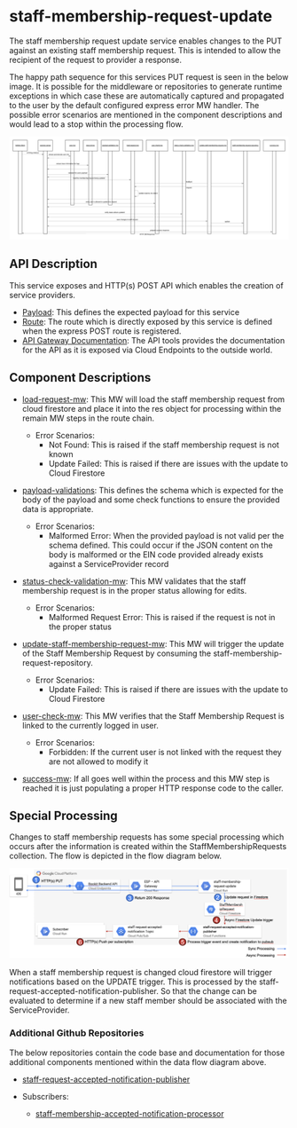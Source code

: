 # staff-membership-request-update

The staff membership request update service enables changes to the PUT against an existing staff membership request. This is intended to allow the recipient of the request to provider a response.

The happy path sequence for this services PUT request is seen in the below image. It is possible for the middleware or repositories to generate runtime exceptions in which case these are automatically captured and propagated to the user by the default configured express error MW handler. The possible error scenarios are mentioned in the component descriptions and would lead to a stop within the processing flow.

[![staff-membership-request-update-sequence](../../../docs/images/staff-membership-request-update-sequence.png)](../../../docs/images/staff-membership-request-update-sequence.png)

## API Description

This service exposes and HTTP(s) POST API which enables the creation of service providers.

- [Payload](./src/payload-validations.js): This defines the expected payload for this service
- [Route](./src/index.js): The route which is directly exposed by this service is defined when the express POST route is registered.
- [API Gateway Documentation](https://endpointsportal.bookit-app-260021.cloud.goog/docs/esp-fjwomrdjca-ue.a.run.app/0/routes/staffMembershipRequest/%7BrequestId%7D/patch): The API tools provides the documentation for the API as it is exposed via Cloud Endpoints to the outside world. 

## Component Descriptions

- [load-request-mw](./src/load-request-mw.js): This MW will load the staff membership request from cloud firestore and place it into the res object for processing within the remain MW steps in the route chain.

  - Error Scenarios:
    - Not Found: This is raised if the staff membership request is not known
    - Update Failed: This is raised if there are issues with the update to Cloud Firestore

- [payload-validations](./src/payload-validations.js): This defines the schema which is expected for the body of the payload and some check functions to ensure the provided data is appropriate.

  - Error Scenarios:
    - Malformed Error: When the provided payload is not valid per the schema defined. This could occur if the JSON content on the body is malformed or the EIN code provided already exists against a ServiceProvider record

- [status-check-validation-mw](./src/status-check-validation-mw.js): This MW validates that the staff membership request is in the proper status allowing for edits.

  - Error Scenarios:
    - Malformed Request Error: This is raised if the request is not in the proper status

- [update-staff-membership-request-mw](./src/update-staff-membership-request-mw.js): This MW will trigger the update of the Staff Membership Request by consuming the staff-membership-request-repository.

  - Error Scenarios:
    - Update Failed: This is raised if there are issues with the update to Cloud Firestore

- [user-check-mw](./src/user-check-mw/js): This MW verifies that the Staff Membership Request is linked to the currently logged in user.

    - Error Scenarios:
        - Forbidden: If the current user is not linked with the request they are not allowed to modify it

- [success-mw](./src/success-mw.js): If all goes well within the process and this MW step is reached it is just populating a proper HTTP response code to the caller.

## Special Processing

Changes to staff membership requests has some special processing which occurs after the information is created within the StaffMembershipRequests collection. The flow is depicted in the flow diagram below.

[![update-staff-membership-request-special-processing](../../../docs/images/update-staff-membership-request-processing.png)](../../../docs/images/update-staff-membership-request-processing.png)

When a staff membership request is changed cloud firestore will trigger notifications based on the UPDATE trigger. This is processed by the staff-request-accepted-notification-publisher. So that the change can be evaluated to determine if a new staff member should be associated with the ServiceProvider.

### Additional Github Repositories

The below repositories contain the code base and documentation for those additional components mentioned within the data flow diagram above.

- [staff-request-accepted-notification-publisher](https://github.com/bookit-app/staff-request-accepted-notification-publisher)

- Subscribers:
  - [staff-membership-accepted-notification-processor](../staff-membership-accepted-notification-processor/README.md)